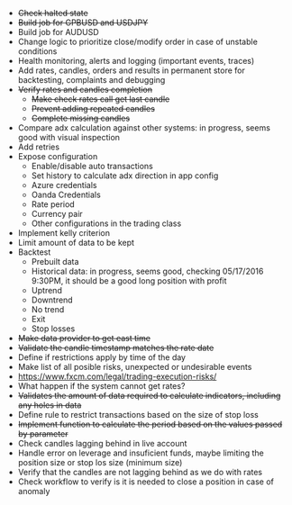 *	~~Check halted state~~
*   ~~Build job for GPBUSD and USDJPY~~
*   Build job for AUDUSD
*   Change logic to prioritize close/modify order in case of unstable conditions
*	Health monitoring, alerts and logging (important events, traces)
*	Add rates, candles, orders and results in permanent store for backtesting, complaints and debugging
*	~~Verify rates and candles completion~~
	*	~~Make check rates call get last candle~~
	*	~~Prevent adding repeated candles~~
	*	~~Complete missing candles~~
*	Compare adx calculation against other systems: in progress, seems good with visual inspection
*	Add retries
*	Expose configuration
	*	Enable/disable auto transactions
	*   Set history to calculate adx direction in app config
	*   Azure credentials
	*   Oanda Credentials
	*   Rate period
	*   Currency pair
	*   Other configurations in the trading class
*	Implement kelly criterion
*	Limit amount of data to be kept 
*	Backtest
	*	Prebuilt data
	*	Historical data: in progress, seems good, checking 05/17/2016 9:30PM, it should be a good long position with profit
	*	Uptrend
	*	Downtrend
	*	No trend
	*	Exit
	*	Stop losses
*	~~Make data provider to get east time~~
*	~~Validate the candle timestamp matches the rate date~~
*	Define if restrictions apply by time of the day
*	Make list of all posible risks, unexpected or undesirable events
*   https://www.fxcm.com/legal/trading-execution-risks/
*	What happen if the system cannot get rates?
*	~~Validates the amount of data required to calculate indicators, including any holes in data~~
*	Define rule to restrict transactions based on the size of stop loss
*	~~Implement function to calculate the period based on the values passed by parameter~~
*   Check candles lagging behind in live account
*   Handle error on leverage and insuficient funds, maybe limiting the position size or stop los size (minimum size)
*   Verify that the candles are not lagging behind as we do with rates
*   Check workflow to verify is it is needed to close a position in case of anomaly